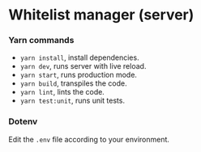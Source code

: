 # Whitelist manager (server)

### Yarn commands

- `yarn install`, install dependencies.
- `yarn dev`, runs server with live reload.
- `yarn start`, runs production mode.
- `yarn build`, transpiles the code.
- `yarn lint`, lints the code.
- `yarn test:unit`, runs unit tests.

### Dotenv

Edit the `.env` file according to your environment.